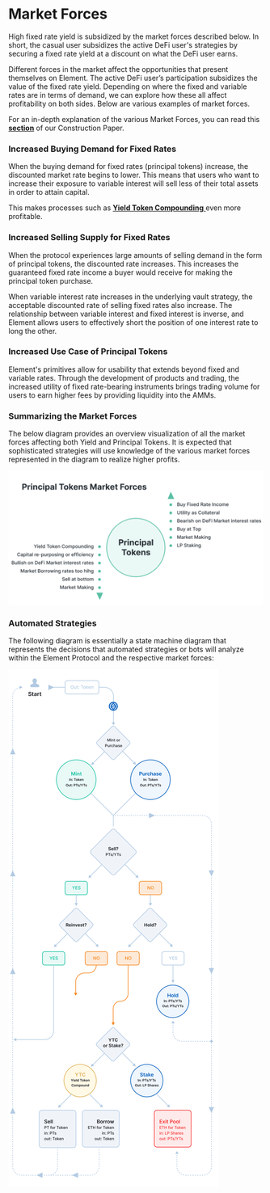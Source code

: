 # Market Forces

High fixed rate yield is subsidized by the market forces described below. In short, the casual user subsidizes the active DeFi user's strategies by securing a fixed rate yield at a discount on what the DeFi user earns.&#x20;

Different forces in the market affect the opportunities that present themselves on Element. The active DeFi user’s participation subsidizes the value of the fixed rate yield. Depending on where the fixed and variable rates are in terms of demand, we can explore how these all affect profitability on both sides. Below are various examples of market forces.&#x20;

For an in-depth explanation of the various Market Forces, you can read this [**section**](https://paper.element.fi/#5-market-forces) of our Construction Paper.

### Increased Buying Demand for Fixed Rates

When the buying demand for fixed rates (principal tokens) increase, the discounted market rate begins to lower. This means that users who want to increase their exposure to variable interest will sell less of their total assets in order to attain capital.&#x20;

This makes processes such as [**Yield Token Compounding** ](https://medium.com/element-finance/intro-to-yield-token-compounding-40a75a11e18c)even more profitable.&#x20;

### Increased Selling Supply for Fixed Rates

When the protocol experiences large amounts of selling demand in the form of principal tokens, the discounted rate increases. This increases the guaranteed fixed rate income a buyer would receive for making the principal token purchase.

When variable interest rate increases in the underlying vault strategy, the acceptable discounted rate of selling fixed rates also increase. The relationship between variable interest and fixed interest is inverse, and Element allows users to effectively short the position of one interest rate to long the other.

### Increased Use Case of Principal Tokens

Element's primitives allow for usability that extends beyond fixed and variable rates. Through the development of products and trading, the increased utility of fixed rate-bearing instruments brings trading volume for users to earn higher fees by providing liquidity into the AMMs.

### Summarizing the Market Forces

The below diagram provides an overview visualization of all the market forces affecting both Yield and Principal Tokens. It is expected that sophisticated strategies will use knowledge of the various market forces represented in the diagram to realize higher profits.

![](<../.gitbook/assets/Screen Shot 2022-03-31 at 1.22.25 PM.png>)

### **Automated Strategies**

The following diagram is essentially a state machine diagram that represents the decisions that automated strategies or bots will analyze within the Element Protocol and the respective market forces:

![](<../.gitbook/assets/Last Graph (1).png>)

## &#x20;
